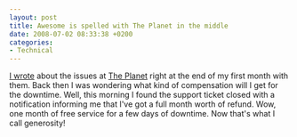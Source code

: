 ```yaml
---
layout: post
title: Awesome is spelled with The Planet in the middle
date: 2008-07-02 08:33:38 +0200
categories:
- Technical
---
```

<a href="http://www.rusiczki.net/blog/archives/2008/06/04/boom">I wrote</a> about the issues at <a href="http://www.theplanet.com">The Planet</a> right at the end of my first month with them. Back then I was wondering what kind of compensation will I get for the downtime. Well, this morning I found the support ticket closed with a notification informing me that I've got a full month worth of refund. Wow, one month of free service for a few days of downtime. Now that's what I call generosity!
